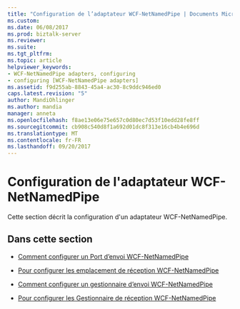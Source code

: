 ```yaml
---
title: "Configuration de l’adaptateur WCF-NetNamedPipe | Documents Microsoft"
ms.custom: 
ms.date: 06/08/2017
ms.prod: biztalk-server
ms.reviewer: 
ms.suite: 
ms.tgt_pltfrm: 
ms.topic: article
helpviewer_keywords:
- WCF-NetNamedPipe adapters, configuring
- configuring [WCF-NetNamedPipe adapters]
ms.assetid: f9d255ab-8843-45a4-ac30-8c9ddc946ed0
caps.latest.revision: "5"
author: MandiOhlinger
ms.author: mandia
manager: anneta
ms.openlocfilehash: f8ae13e06e75e657c0d80ec7d53f10edd28fe8ff
ms.sourcegitcommit: cb908c540d8f1a692d01dc8f313e16cb4b4e696d
ms.translationtype: MT
ms.contentlocale: fr-FR
ms.lasthandoff: 09/20/2017
---
```

# <a name="configuring-the-wcf-netnamedpipe-adapter"></a>Configuration de l'adaptateur WCF-NetNamedPipe
Cette section décrit la configuration d'un adaptateur WCF-NetNamedPipe.  
  
## <a name="in-this-section"></a>Dans cette section  
  
-   [Comment configurer un Port d’envoi WCF-NetNamedPipe](../core/how-to-configure-a-wcf-netnamedpipe-send-port.md)  
  
-   [Pour configurer les emplacement de réception WCF-NetNamedPipe](../core/how-to-configure-a-wcf-netnamedpipe-receive-location.md)  
  
-   [Comment configurer un gestionnaire d’envoi WCF-NetNamedPipe](../core/how-to-configure-a-wcf-netnamedpipe-send-handler.md)  
  
-   [Pour configurer les Gestionnaire de réception WCF-NetNamedPipe](../core/how-to-configure-a-wcf-netnamedpipe-receive-handler.md)